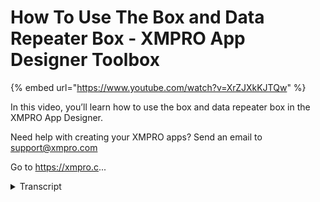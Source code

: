# How To Use The Box and Data Repeater Box - XMPRO App Designer Toolbox
{% embed url="https://www.youtube.com/watch?v=XrZJXkKJTQw" %}



In this video, you’ll learn how to use the box and data repeater box in the XMPRO App Designer.

Need help with creating your XMPRO apps? Send an email to support@xmpro.com

Go to https://xmpro.c...
<details>
<summary>Transcript</summary>In this video, you’ll learn how to use the box and data repeater box in the XMPRO App Designer.

Need help with creating your XMPRO apps? Send an email to support@xmpro.com

Go to https://xmpro.c...
hi and welcome to another training video

from XM pro today we'll be looking at

how to use the box and the data repeater

box components as a prerequisite for the

second part of the video on the Dodger

repeater box you should have already

gone through the video on how to create

and use data sources if you haven't done

that I recommend you do that first

however the first part of the video

doesn't require this the box is the

simplest component but it will be the

one that you're using the most you can

find the Box component in the layout

section of the blocks items inside the

box component that can expand will

automatically expand and evenly

distribute themselves to fill the

available space so if you put multiple

to like this you can see how it works

this is because it has Flex container

enabled on it and flex grow one if you

want to know more about how to modify

the layout sales on the Box watch the

video on how to use flex layout the data

repeater box is used for displaying

content from a data source on the page

you can attach a data source to the box

and it will repeat itself and its

contents for each row in the data source

this will give every item inside of it a

list of the columns of the data source

in their dynamic values when the data

repeater repeats it will display the

rows value of the selected column data

repeaters will evenly-spaced themselves

in the container box so if you want to

make them a set height you need to set

Flex grow to 0 then there will appear on

top of each other and this is how it

looks for each row in the data source it

is displaying a new data repeater box

with the dynamic values of the items

inside showing the corresponding data in

the row this has been how to use the box

and the data repeater box
</details>